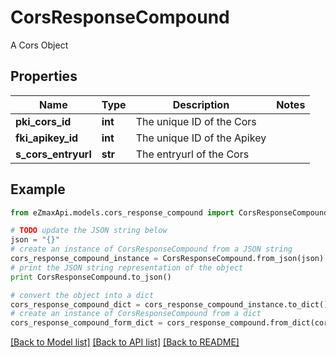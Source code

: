 # CorsResponseCompound

A Cors Object

## Properties
Name | Type | Description | Notes
------------ | ------------- | ------------- | -------------
**pki_cors_id** | **int** | The unique ID of the Cors | 
**fki_apikey_id** | **int** | The unique ID of the Apikey | 
**s_cors_entryurl** | **str** | The entryurl of the Cors | 

## Example

```python
from eZmaxApi.models.cors_response_compound import CorsResponseCompound

# TODO update the JSON string below
json = "{}"
# create an instance of CorsResponseCompound from a JSON string
cors_response_compound_instance = CorsResponseCompound.from_json(json)
# print the JSON string representation of the object
print CorsResponseCompound.to_json()

# convert the object into a dict
cors_response_compound_dict = cors_response_compound_instance.to_dict()
# create an instance of CorsResponseCompound from a dict
cors_response_compound_form_dict = cors_response_compound.from_dict(cors_response_compound_dict)
```
[[Back to Model list]](../README.md#documentation-for-models) [[Back to API list]](../README.md#documentation-for-api-endpoints) [[Back to README]](../README.md)


